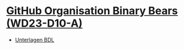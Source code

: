 # [GitHub Organisation Binary Bears (WD23-D10-A)](https://kurs-uebersicht-wd-23-d10-a.vercel.app/)

- [Unterlagen BDL](./BDL/)
